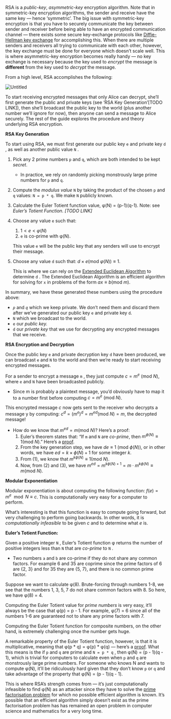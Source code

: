 RSA is a *public-key*, *asymmetric-key* encryption algorithm. Note that in symmetric-key encryption algorithms, the sender and receive have the same key — hence ‘symmetric’. The big issue with symmetric-key encryption is that you have to securely communicate the key between sender and receiver before being able to have an encrypted communication channel — there exists some secure key-exchange protocols like [Diffie-Hellman key exchange](https://en.wikipedia.org/wiki/Diffie%E2%80%93Hellman_key_exchange) for accomplishing this. When there are multiple senders and receivers all trying to communicate with each other, however, the key exchange must be done for everyone which doesn’t scale well. This is where asymmetric-key encryption becomes really handy — no key exchange is necessary because the key used to *encrypt* the message is **different** from the key used to *decrypt* the message.

From a high level, RSA accomplishes the following:

![Untitled](https://s3.us-west-2.amazonaws.com/secure.notion-static.com/fdc4f5c9-301f-44f4-8651-1ec2d4bef4b7/Untitled.png?X-Amz-Algorithm=AWS4-HMAC-SHA256&X-Amz-Content-Sha256=UNSIGNED-PAYLOAD&X-Amz-Credential=AKIAT73L2G45EIPT3X45%2F20220410%2Fus-west-2%2Fs3%2Faws4_request&X-Amz-Date=20220410T010650Z&X-Amz-Expires=86400&X-Amz-Signature=49975484e443e5e1cf668837426489ffffe0b09f531c2859d8f2073c945af04a&X-Amz-SignedHeaders=host&response-content-disposition=filename%20%3D%22Untitled.png%22&x-id=GetObject)

To start receiving encrypted messages that only Alice can decrypt, she’ll first generate the public and private keys (see ‘RSA Key Generation’[TODO LINK]), then she’ll broadcast the public key to the world (plus another number we’ll ignore for now), then anyone can send a message to Alice securely. The rest of the guide explores the procedure and theory underlying RSA encryption.

**RSA Key Generation**

To start using RSA, we must first generate our public key `e` and private key `d` , as well as another public value `N` .

1. Pick any 2 prime numbers `p` and `q`, which are both intended to be kept *secret*.
    - In practice, we rely on randomly picking monstrously large prime numbers for `p` and `q`.
2. Compute the *modulus value* `N` by taking the product of the chosen `p` and `q` values: `N = p * q`. We make `N` publicly known.
3. Calculate the Euler Totient function value, φ(N) = (p-1)(q-1). Note: see *Euler’s Totient Function. [TODO LINK]*
4. Choose any value `e` such that: 
    1. $1 < e < φ(N)$
    2. `e` is co-prime with φ(N).
    
    This value `e` will be the public key that any senders will use to encrypt their message.
    

5. Choose any value `d` such that: $d\times e (\text{mod } φ(N)) \equiv 1$.
    
    This is where we can rely on the [Extended Euclidean Algorithm](https://en.wikipedia.org/wiki/Extended_Euclidean_algorithm) to determine `d` . The Extended Euclidean Algorithm is an efficient algorithm for solving for `x` in problems of the form $ax \equiv b (\text{mod } m)$.
    

In summary, we have these generated these numbers using the procedure above:

* *`p`* and *`q`* which we keep private. We don’t need them and discard them after we’ve generated our public key `e` and private key `d`.
* `N` which we broadcast to the world.
* `e` our *public key.*
* `d` our *private key* that we use for decrypting any encrypted messages that we receive.

**RSA Encryption and Decryption**

Once the public key `e` and private decryption key `d` have been produced, we can broadcast `e` and `N` to the world and then we’re ready to start receiving encrypted messages.

For a sender to encrypt a message `m` , they just compute $c = m^e\text{ (mod } N)$, where `e` and `N` have been broadcasted publicly.

* Since m is probably a plaintext message, you’d obviously have to map it to a number first before computing $c = m^e\text{ (mod } N)$.

This encrypted message $c$ now gets sent to the receiver who decrypts a message y by computing: $c^d = (m^e)^d = m^{ed} (\text{mod }N
) = m$, the decrypted message!

* How do we know that $m^{ed} = m (\text{mod }N)$? Here’s a proof:
    1. Euler’s theorem states that: “If `m` and `N` are *co-prime*, then $m^{\phi(N)} \equiv 1 (\text{mod } N)$.” Here’s a [proof](https://kconrad.math.uconn.edu/blurbs/ugradnumthy/eulerthm.pdf).
    2. From the key generation step, we have $de\equiv1 \text{ (mod }\phi(N))$, or in other words, we have $ed =k\times\phi(N) + 1$ for some integer $k$.
    3. From (1), we know that $m^{k\phi(N)} \equiv 1 (\text{mod }  N)$. 
    4. Now, from (2) and (3), we have $m^{ed} = m^{k \phi(N) + 1}=m\cdot m^{k \phi(N)} \equiv m (\text{mod } N)$.

**Modular Exponentiation**

Modular exponentiation is about computing the following function: $f(e)=m^e\mod N \equiv c$. This is computationally very easy for a computer to perform.

What’s interesting is that this function is easy to compute going forward, but very challenging to perform going backwards. In other words, it is *computationally infeasible* to be given $c$ and to determine what $e$ is.

**Euler’s Totient Function:**

Given a positive integer `N` , Euler’s Totient function φ returns the number of positive integers less than `N` that are *co-prime* to `N` . 

* Two numbers `a` and `b` are co-prime if they do not share any common factors. For example 6 and 35 are coprime since the prime factors of 6 are {2, 3} and for 35 they are {5, 7}, and there is no common prime factor.

Suppose we want to calculate φ(8). Brute-forcing through numbers 1-8, we see that the numbers 1, 3, 5, 7 do not share common factors with 8. So here, we have φ(8) = 4.

Computing the Euler Totient value for *prime numbers* is very easy, it’ll always be the case that φ(p) = p - 1. For example, φ(7) = 6 since all of the numbers 1-6 are guaranteed not to share any prime factors with 7.

Computing the Euler Totient function for composite numbers, on the other hand, is extremely challenging once the number gets huge.

A remarkable property of the Euler Totient function, however, is that it is multiplicative, meaning that φ(p * q) = φ(p) * φ(q) — here’s a [proof](https://math.stackexchange.com/questions/192452/whats-the-proof-that-the-euler-totient-function-is-multiplicative). What this means is the if `p` and `q` are prime and `N = p * q` , then φ(N) = (p - 1)(q - 1), which is trivial for computers to calculate even when `p` and `q` are monstrously large prime numbers. For someone who knows N and wants to compute φ(N), it’ll be ridiculously hard given that they don’t know `p` or `q` and take advantage of the property that φ(N) = (p - 1)(q - 1). 

This is where RSA’s strength comes from — it’s just computationally infeasible to find φ(N) as an attacker since they have to solve the [prime factorisation problem](https://en.wikipedia.org/wiki/Integer_factorization) for which no possible efficient algorithm is known. It’s possible that an efficient algorithm simply doesn’t exist as the prime factorisation problem has has remained an open problem in computer science and mathematics for a very long time.
